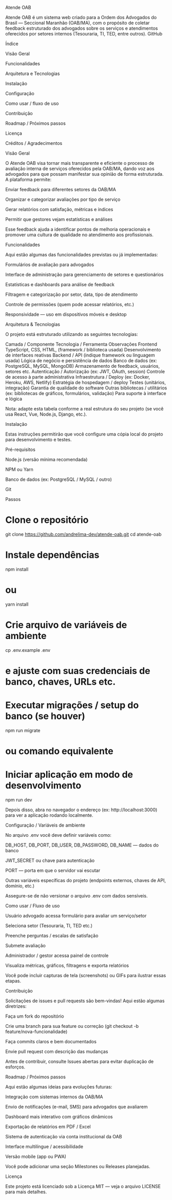 Atende OAB


Atende OAB é um sistema web criado para a Ordem dos Advogados do Brasil — Seccional Maranhão (OAB/MA), com o propósito de coletar feedback estruturado dos advogados sobre os serviços e atendimentos oferecidos por setores internos (Tesouraria, TI, TED, entre outros). 
GitHub

Índice

Visão Geral

Funcionalidades

Arquitetura e Tecnologias

Instalação

Configuração

Como usar / fluxo de uso

Contribuição

Roadmap / Próximos passos

Licença

Créditos / Agradecimentos

Visão Geral

O Atende OAB visa tornar mais transparente e eficiente o processo de avaliação interna de serviços oferecidos pela OAB/MA, dando voz aos advogados para que possam manifestar sua opinião de forma estruturada. A plataforma permite:

Enviar feedback para diferentes setores da OAB/MA

Organizar e categorizar avaliações por tipo de serviço

Gerar relatórios com satisfação, métricas e índices

Permitir que gestores vejam estatísticas e análises

Esse feedback ajuda a identificar pontos de melhoria operacionais e promover uma cultura de qualidade no atendimento aos profissionais.

Funcionalidades

Aqui estão algumas das funcionalidades previstas ou já implementadas:

Formulários de avaliação para advogados

Interface de administração para gerenciamento de setores e questionários

Estatísticas e dashboards para análise de feedback

Filtragem e categorização por setor, data, tipo de atendimento

Controle de permissões (quem pode acessar relatórios, etc.)

Responsividade — uso em dispositivos móveis e desktop

Arquitetura & Tecnologias

O projeto está estruturado utilizando as seguintes tecnologias:

Camada / Componente	Tecnologia / Ferramenta	Observações
Frontend	TypeScript, CSS, HTML, (framework / biblioteca usada)	Desenvolvimento de interfaces reativas
Backend / API	(indique framework ou linguagem usada)	Lógica de negócio e persistência de dados
Banco de dados	(ex: PostgreSQL, MySQL, MongoDB)	Armazenamento de feedback, usuários, setores etc.
Autenticação / Autorização	(ex: JWT, OAuth, session)	Controle de acesso à parte administrativa
Infraestrutura / Deploy	(ex: Docker, Heroku, AWS, Netlify)	Estratégia de hospedagem / deploy
Testes	(unitários, integração)	Garantia de qualidade do software
Outras bibliotecas / utilitários	(ex: bibliotecas de gráficos, formulários, validação)	Para suporte à interface e lógica

Nota: adapte esta tabela conforme a real estrutura do seu projeto (se você usa React, Vue, Node.js, Django, etc.).

Instalação

Estas instruções permitirão que você configure uma cópia local do projeto para desenvolvimento e testes.

Pré-requisitos

Node.js (versão mínima recomendada)

NPM ou Yarn

Banco de dados (ex: PostgreSQL / MySQL / outro)

Git

Passos
# Clone o repositório
git clone https://github.com/andrelima-dev/atende-oab.git
cd atende-oab

# Instale dependências
npm install
# ou
yarn install

# Crie arquivo de variáveis de ambiente
cp .env.example .env
# e ajuste com suas credenciais de banco, chaves, URLs etc.

# Executar migrações / setup do banco (se houver)
npm run migrate
# ou comando equivalente

# Iniciar aplicação em modo de desenvolvimento
npm run dev


Depois disso, abra no navegador o endereço (ex: http://localhost:3000) para ver a aplicação rodando localmente.

Configuração / Variáveis de ambiente

No arquivo .env você deve definir variáveis como:

DB_HOST, DB_PORT, DB_USER, DB_PASSWORD, DB_NAME — dados do banco

JWT_SECRET ou chave para autenticação

PORT — porta em que o servidor vai escutar

Outras variáveis específicas do projeto (endpoints externos, chaves de API, domínio, etc.)

Assegure-se de não versionar o arquivo .env com dados sensíveis.

Como usar / Fluxo de uso

Usuário advogado acessa formulário para avaliar um serviço/setor

Seleciona setor (Tesouraria, TI, TED etc.)

Preenche perguntas / escalas de satisfação

Submete avaliação

Administrador / gestor acessa painel de controle

Visualiza métricas, gráficos, filtragens e exporta relatórios

Você pode incluir capturas de tela (screenshots) ou GIFs para ilustrar essas etapas.

Contribuição

Solicitações de issues e pull requests são bem-vindas! Aqui estão algumas diretrizes:

Faça um fork do repositório

Crie uma branch para sua feature ou correção (git checkout -b feature/nova-funcionalidade)

Faça commits claros e bem documentados

Envie pull request com descrição das mudanças

Antes de contribuir, consulte Issues abertas para evitar duplicação de esforços.

Roadmap / Próximos passos

Aqui estão algumas ideias para evoluções futuras:

Integração com sistemas internos da OAB/MA

Envio de notificações (e-mail, SMS) para advogados que avaliarem

Dashboard mais interativo com gráficos dinâmicos

Exportação de relatórios em PDF / Excel

Sistema de autenticação via conta institucional da OAB

Interface multilíngue / acessibilidade

Versão mobile (app ou PWA)

Você pode adicionar uma seção Milestones ou Releases planejadas.

Licença

Este projeto está licenciado sob a Licença MIT — veja o arquivo LICENSE
 para mais detalhes.

